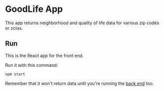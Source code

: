 # GoodLife App

This app returns neighborhood and quality of life data for various zip codes or zctas.

## Run

This is the React app for the front end.

Run it with this command:

`npm start`

Remember that it won't return data until you're running the [back end](https://github.com/julianeon/goodlifeapi) too.

